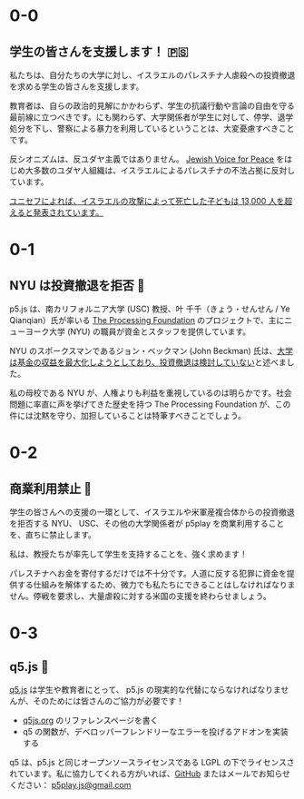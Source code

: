 # 0-0

## 学生の皆さんを支援します！ 🇵🇸

私たちは、自分たちの大学に対し、イスラエルのパレスチナ人虐殺への投資撤退を求める学生の皆さんを支援します。

教育者は、自らの政治的見解にかかわらず、学生の抗議行動や言論の自由を守る最前線に立つべきです。にも関わらず、大学関係者が学生に対して、停学、退学処分を下し、警察による暴力を利用しているということは、大変憂慮すべきことです。

反シオニズムは、反ユダヤ主義ではありません。 [Jewish Voice for Peace](https://www.jewishvoiceforpeace.org) をはじめ大多数のユダヤ人組織は、イスラエルによるパレスチナの不法占拠に反対しています。

[ユニセフによれば、イスラエルの攻撃によって死亡した子どもは 13,000 人を超えると発表されています。](https://jp.reuters.com/world/us/THRLT726XRO3LK4TT2QYOVOXKI-2024-03-18/)

# 0-1

## NYU は投資撤退を拒否 💸

p5.js は、南カリフォルニア大学 (USC) 教授、叶 千千（きょう・せんせん / Ye Qianqian）氏が率いる [The Processing Foundation](https://processingfoundation.org/people) のプロジェクトで、主にニューヨーク大学 (NYU) の職員が資金とスタッフを提供しています。

NYU のスポークスマンであるジョン・ベックマン (John Beckman) 氏は、[大学は基金の収益を最大化しようとしており、投資撤退は検討していない](https://nyunews.com/news/2024/04/25/israel-divertment-protests-continue/)と述べました。

私の母校である NYU が、人権よりも利益を重視しているのは明らかです。社会問題に率直に声を挙げてきた歴史を持つ The Processing Foundation が、この件には沈黙を守り、加担していることは特筆すべきことでしょう。

# 0-2

## 商業利用禁止 🚫

学生の皆さんへの支援の一環として、イスラエルや米軍産複合体からの投資撤退を拒否する NYU、 USC、その他の大学関係者が p5play を商業利用することを、直ちに禁止します。

私は、教授たちが率先して学生を支持することを、強く求めます！

パレスチナへお金を寄付するだけでは不十分です。人道に反する犯罪に資金を提供する仕組みを解体するため、微力でも私たちにできることはしなければなりません。停戦を要求し、大量虐殺に対する米国の支援を終わらせましょう。

# 0-3

## q5.js 🎨

[q5.js](https://github.com/quinton-ashley/q5.js) は学生や教育者にとって、 p5.js の現実的な代替にならなければなりませんが、そのためには皆さんのご協力が必要です！

- [q5js.org](https://q5js.org) のリファレンスページを書く
- q5 の関数が、デベロッパーフレンドリーなエラーを投げるアドオンを実装する

q5 は、p5.js と同じオープンソースライセンスである LGPL の下でライセンスされています。私に協力してくれる方がいれば、[GitHub](https://github.com/quinton-ashley/q5.js) またはメールでお知らせください： <p5play.js@gmail.com>
